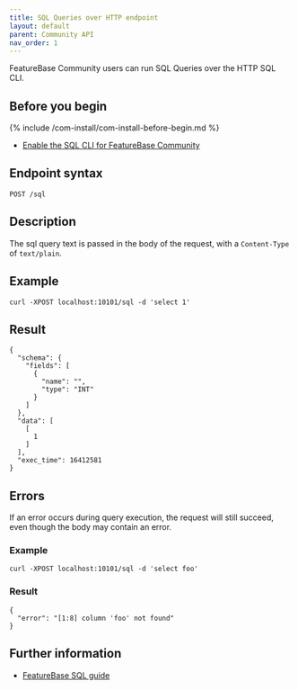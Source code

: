 ```yaml
---
title: SQL Queries over HTTP endpoint
layout: default
parent: Community API
nav_order: 1
---
```


FeatureBase Community users can run SQL Queries over the HTTP SQL CLI.

## Before you begin

{% include /com-install/com-install-before-begin.md %}
* [Enable the SQL CLI for FeatureBase Community](/docs/community/com-config/com-config-sql-cli-enable)

## Endpoint syntax

`POST /sql`

## Description

The sql query text is passed in the body of the request, with a `Content-Type` of `text/plain`.

## Example

``` request
curl -XPOST localhost:10101/sql -d 'select 1'
```

## Result

``` response
{
  "schema": {
    "fields": [
      {
        "name": "",
        "type": "INT"
      }
    ]
  },
  "data": [
    [
      1
    ]
  ],
  "exec_time": 16412581
}
```

## Errors

If an error occurs during query execution, the request will still succeed, even though the body may contain an error.

### Example

``` request
curl -XPOST localhost:10101/sql -d 'select foo'
```

### Result

``` response
{
  "error": "[1:8] column 'foo' not found"
}
```

## Further information

* [FeatureBase SQL guide](https://docs.featurebase.com/docs/sql-guidesql-guide-home)
